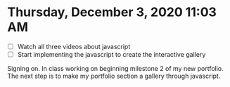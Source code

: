 # Thursday, December  3, 2020 11:03 AM
- [ ] Watch all three videos about javascript
- [ ] Start implementing the javascript to create the interactive gallery

Signing on. In class working on beginning milestone 2 of my new portfolio. The next step is to make my portfolio section a gallery through javascript. 
